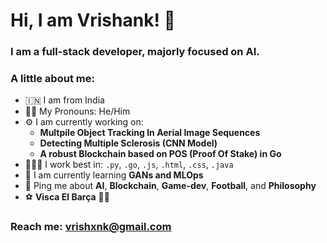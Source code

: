 # Hi, I am Vrishank! 👋

### I am a full-stack developer, majorly focused on AI. 

### A little about me:
- 🇮🇳 I am from India
- 👦🏻 My Pronouns: He/Him
- ⚙️ I am currently working on:
  * **Multpile Object Tracking In Aerial Image Sequences**
  * **Detecting Multiple Sclerosis (CNN Model)**
  * **A robust Blockchain based on POS (Proof Of Stake) in Go**
- 🧑🏻‍💻 I work best in: `.py`, `.go`, `.js`, `.html`, `.css`, `.java`
- 🌱 I am currently learning **GANs and MLOps**
- 💬 Ping me about **AI**, **Blockchain**, **Game-dev**, **Football**, and **Philosophy**
- ⚽️ **Visca El Barça** 🔵🔴

### Reach me: vrishxnk@gmail.com
